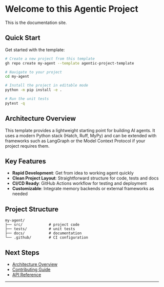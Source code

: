 # Welcome to this Agentic Project

This is the documentation site.

## Quick Start

Get started with the template:

```bash
# Create a new project from this template
gh repo create my-agent --template agentic-project-template

# Navigate to your project
cd my-agent

# Install the project in editable mode
python -m pip install -e .

# Run the unit tests
pytest -q
```

## Architecture Overview

This template provides a lightweight starting point for building AI agents. It uses a modern Python stack (Hatch, Ruff, MyPy) and can be extended with frameworks such as LangGraph or the Model Context Protocol if your project requires them.

## Key Features

- **Rapid Development**: Get from idea to working agent quickly
- **Clean Project Layout**: Straightforward structure for code, tests and docs
- **CI/CD Ready**: GitHub Actions workflow for testing and deployment
- **Customizable**: Integrate memory backends or external frameworks as needed

## Project Structure

```
my-agent/
├── src/            # project code
├── tests/          # unit tests
├── docs/           # documentation
└── .github/        # CI configuration

```

## Next Steps

- [Architecture Overview](architecture.md)
- [Contributing Guide](CONTRIBUTING.md)
- [API Reference](api/index.md)

---
